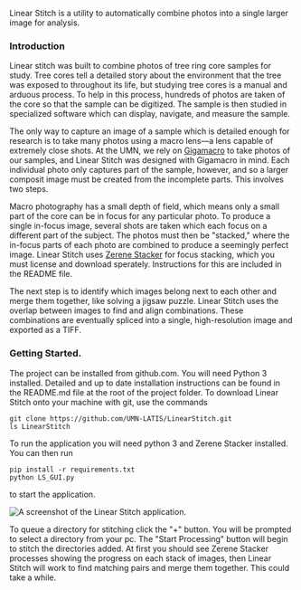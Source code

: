Linear Stitch is a utility to automatically combine photos into a
single larger image for analysis.

### Introduction

Linear stitch was built to combine photos of tree ring core samples
for study. Tree cores tell a detailed story about the environment that
the tree was exposed to throughout its life, but studying tree cores
is a manual and arduous process. To help in this process, hundreds of
photos are taken of the core so that the sample can be digitized. The
sample is then studied in specialized software which can display,
navigate, and measure the sample.

The only way to capture an image of a sample which is detailed enough
for research is to take many photos using a macro lens—a lens capable
of extremely close shots. At the UMN, we rely on
[Gigamacro](https://www.gigamacro.com/) to take photos of our samples,
and Linear Stitch was designed with Gigamacro in mind. Each individual
photo only captures part of the sample, however, and so a larger
composit image must be created from the incomplete parts. This
involves two steps.

Macro photography has a small depth of field, which means only a small
part of the core can be in focus for any particular photo. To produce
a single in-focus image, several shots are taken which each focus on a
different part of the subject. The photos must then be "stacked,"
where the in-focus parts of each photo are combined to produce a
seemingly perfect image. Linear Stitch uses [Zerene
Stacker](http://zerenesystems.com/cms/stacker) for focus stacking,
which you must license and download sperately. Instructions for this
are included in the README file.

The next step is to identify which images belong next to each other
and merge them together, like solving a jigsaw puzzle. Linear Stitch
uses the overlap between images to find and align combinations. These
combinations are eventually spliced into a single, high-resolution
image and exported as a TIFF.

### Getting Started.

The project can be installed from github.com. You will need Python 3
installed. Detailed and up to date installation instructions can be
found in the README.md file at the root of the project folder. To
download Linear Stitch onto your machine with git, use the commands

```shell
git clone https://github.com/UMN-LATIS/LinearStitch.git
ls LinearStitch
```

To run the application you will need python 3 and Zerene Stacker
installed. You can then run

```shell
pip install -r requirements.txt
python LS_GUI.py
```

to start the application.

![A screenshot of the Linear Stitch application.](/app.png)

To queue a directory for stitching click the "+" button. You will be
prompted to select a directory from your pc. The "Start Processing"
button will begin to stitch the directories added. At first you should
see Zerene Stacker processes showing the progress on each stack of
images, then Linear Stitch will work to find matching pairs and merge
them together. This could take a while.